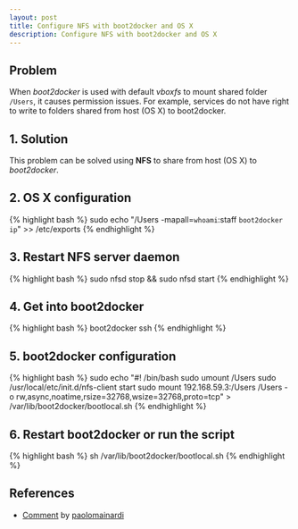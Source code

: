 ```yaml
---
layout: post
title: Configure NFS with boot2docker and OS X
description: Configure NFS with boot2docker and OS X
---
```


## Problem

When *boot2docker* is used with default *vboxfs* to mount shared folder `/Users`, it causes permission issues. For example, services do not have right to write to folders shared from host (OS X) to boot2docker.


## 1. Solution

This problem can be solved using **NFS** to share from host (OS X) to *boot2docker*.


## 2. OS X configuration

{% highlight bash %}
sudo echo "/Users -mapall=`whoami`:staff `boot2docker ip`" >> /etc/exports
{% endhighlight %}


## 3. Restart NFS server daemon

{% highlight bash %}
sudo nfsd stop && sudo nfsd start
{% endhighlight %}


## 4. Get into boot2docker

{% highlight bash %}
boot2docker ssh
{% endhighlight %}


## 5. boot2docker configuration

{% highlight bash %}
sudo echo "#! /bin/bash
sudo umount /Users
sudo /usr/local/etc/init.d/nfs-client start
sudo mount 192.168.59.3:/Users /Users -o rw,async,noatime,rsize=32768,wsize=32768,proto=tcp" > /var/lib/boot2docker/bootlocal.sh
{% endhighlight %}


## 6. Restart boot2docker or run the script

{% highlight bash %}
sh /var/lib/boot2docker/bootlocal.sh
{% endhighlight %}


## References

* [Comment](https://github.com/boot2docker/boot2docker/issues/581#issuecomment-74535277) by [paolomainardi](https://github.com/paolomainardi)

